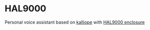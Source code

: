 # HAL9000
Personal voice assistant based on [kalliope](https://github.com/kalliope-project/kalliope/) with [HAL9000 enclosure](https://www.printables.com/model/218766-hal-9000)
